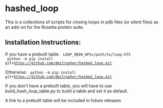 # hashed_loop

This is a collections of scripts for closing loops in pdb files (or silent files) as an add-on for the Rosetta protein suite.

## Installation Instructions:

If you have a prebuilt table:
<code> LOOP_XBIN_HF5=/path/to/loop.hf5 </code>
<code> python -m pip install git+https://github.com/dmitropher/hashed_loop.git </code>

Otherwise:
<code> python -m pip install git+https://github.com/dmitropher/hashed_loop.git </code>

If you don't have a prebuilt table, you will have to use build_hash_loop_table.py to build a table and set it as default.

A link to a prebuilt table will be included in future releases
